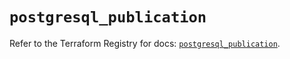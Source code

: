 # `postgresql_publication`

Refer to the Terraform Registry for docs: [`postgresql_publication`](https://registry.terraform.io/providers/cyrilgdn/postgresql/1.24.0/docs/resources/publication).
